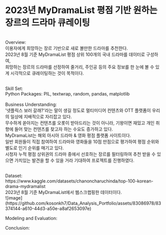 
# 2023년 MyDramaList 평점 기반 원하는 장르의 드라마 큐레이팅
<br>
Overview: <br>
이용자에게 희망하는 장르 기반으로 새로 볼만한 드라마를 추천한다.<br>
2023년 8월 기준 MyDramaList 평점 상위 100개의 국내 드라마를 데이터로 구성하여,<br>
희망하는 장르의 드라마를 선정하여 줄거리, 주인공 등의 주요 정보를 한 눈에 볼 수 있게 시각적으로 큐레이팅하는 것이 목적이다.<br>
<br>

Skill Set:<br>
  Python Packages: PIL, textwrap, random, pandas, matplotlib<br>
<br>
Business Understanding:<br>
'넷플릭스 보러 갈래?'라는 말이 생길 정도로 멀티미디어 컨텐츠와 OTT 플랫폼이 우리의 일상에 지배적으로 자리잡고 있다.<br>
무수하게 쏟아지는 컨텐츠를 오롯이 받아드리는 것이 아니라, 기왕이면 재밌고 개인 취향에 들어 맞는 컨텐츠를 찾고자 하는 수요도 증가하고 있다.<br>
MyDramaList는 해외 아시아 드라마 & 영화 평점 플랫폼 사이트이다.<br>
일반 회원들이 직접 참여하여 드라마와 영화들을 10점 만점으로 평가하여 평점 순위와 별도로 인기 순위를 매기고 있다.<br>
시청자 누적 평점 상위권의 드라마 중에서 선호하는 장르를 필터링하여 추천 받을 수 있으면 가치있는 발견을 할 수 있을 거라 기대하여 프로젝트를 진행하였다.<br>

<br>
Dataset:<br>
https://www.kaggle.com/datasets/chanoncharuchinda/top-100-korean-drama-mydramalist <br>
2023년 8월 기준 MyDramaList에서 웹스크랩핑한 데이터이다.  <br>
![image](https://github.com/kosonkh7/Data_Analysis_Portfolio/assets/83086978/83374144-a610-44d3-a50e-a8af2653097e) <br>


Modeling and Evaluation:
<br>

Conclusion:
<br>

